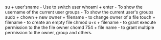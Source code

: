 su + user'sname	- Use to switch user
whoami + enter	- To show the username of the current user
groups - To show the current user's groups
sudo + chown + new owner + filename -	to change owner of a file
touch + filename -	to create an empty file
chmod u+x + filename -	to grant execute permission  to the the file owner
chomd 754 + file name -	to grant multiple permission to the owner, group and others.

